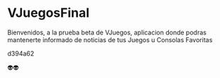 # VJuegosFinal

 Bienvenidos, a la prueba beta de VJuegos, aplicacion donde podras mantenerte informado de noticias de tus Juegos u Consolas Favoritas
 
 d394a62

👽👽

